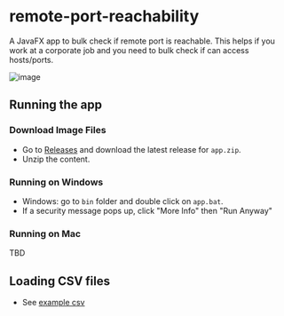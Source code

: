 # remote-port-reachability

A JavaFX app to bulk check if remote port is reachable. This helps if you work at a corporate job and you need to bulk check if can access hosts/ports. 

![image](https://user-images.githubusercontent.com/3461501/195351921-586bd9a0-493c-49d9-bc7d-2d81d558ff66.png)

## Running the app 

### Download Image Files

* Go to [Releases](https://github.com/AlahmadiQ8/remote-port-reachability/releases) and download the latest release for `app.zip`.
* Unzip the content.

### Running on Windows

* Windows: go to `bin` folder and double click on `app.bat`. 
* If a security message pops up, click "More Info" then "Run Anyway" 

### Running on Mac

TBD 

## Loading CSV files 

* See [example csv](./example.csv)
